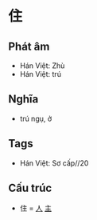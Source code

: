 # 住

## Phát âm
* Hán Việt: Zhù
* Hán Việt: trú

## Nghĩa
* trú ngụ, ở

## Tags
* Hán Việt: Sơ cấp//20

## Cấu trúc
* 住 = [人](人.md) [主](主.md)

<script>window.HANZI_FIELD='住';</script>